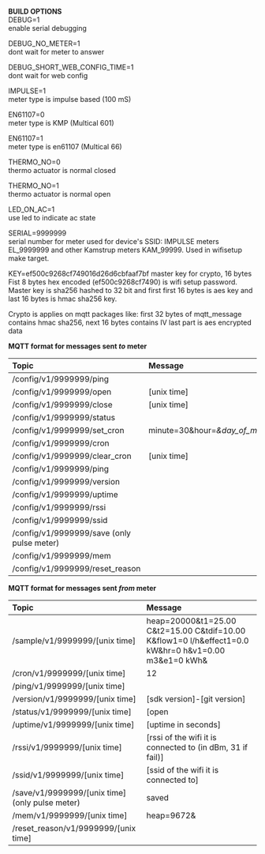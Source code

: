 **BUILD OPTIONS**  
DEBUG=1  
enable serial debugging  
  
DEBUG_NO_METER=1  
dont wait for meter to answer  
  
DEBUG_SHORT_WEB_CONFIG_TIME=1  
dont wait for web config  
  
IMPULSE=1  
meter type is impulse based (100 mS) 
  
EN61107=0  
meter type is KMP (Multical 601)  
  
EN61107=1  
meter type is en61107 (Multical 66)  
  
THERMO_NO=0  
thermo actuator is normal closed  
  
THERMO_NO=1  
thermo actuator is normal open  
  
LED_ON_AC=1  
use led to indicate ac state  

SERIAL=9999999  
serial number for meter used for device's SSID: IMPULSE meters EL_9999999 and other Kamstrup meters KAM_99999. Used in wifisetup make target.   

KEY=ef500c9268cf749016d26d6cbfaaf7bf
master key for crypto, 16 bytes
Fist 8 bytes hex encoded (ef500c9268cf7490) is wifi setup password. Master key is sha256 hashed to 32 bit and first first 16 bytes is aes key and last 16 bytes is hmac sha256 key.

Crypto is applies on mqtt packages like: first 32 bytes of mqtt_message contains hmac sha256, next 16 bytes contains IV last part is aes encrypted data

**MQTT format for messages sent _to_ meter**  

| Topic                                      | Message                                                            |
| :----------------------------------------- | :----------------------------------------------------------------- |
| /config/v1/9999999/ping                    |                                                                    |
| /config/v1/9999999/open                    | [unix time]                                                        |
| /config/v1/9999999/close                   | [unix time]                                                        |
| /config/v1/9999999/status                  |                                                                    |
| /config/v1/9999999/set_cron                | minute=30&hour=*&day_of_month=*&month=*&day_of_week=*&command=open |
| /config/v1/9999999/cron                    |                                                                    |
| /config/v1/9999999/clear_cron              | [unix time]                                                        |
| /config/v1/9999999/ping                    |                                                                    |
| /config/v1/9999999/version                 |                                                                    |
| /config/v1/9999999/uptime                  |                                                                    |
| /config/v1/9999999/rssi                    |                                                                    |
| /config/v1/9999999/ssid                    |                                                                    |
| /config/v1/9999999/save (only pulse meter) |                                                                    |
| /config/v1/9999999/mem                     |                                                                    |
| /config/v1/9999999/reset_reason            |                                                                    |
  
**MQTT format for messages sent _from_ meter**  

| Topic                                           | Message                                                                                              |
| :---------------------------------------------- | :--------------------------------------------------------------------------------------------------- |
| /sample/v1/9999999/[unix time]                  | heap=20000&t1=25.00 C&t2=15.00 C&tdif=10.00 K&flow1=0 l/h&effect1=0.0 kW&hr=0 h&v1=0.00 m3&e1=0 kWh& |
| /cron/v1/9999999/[unix time]                    | 12                                                                                                   |
| /ping/v1/9999999/[unix time]                    |                                                                                                      |
| /version/v1/9999999/[unix time]                 | [sdk version]-[git version]                                                                          |
| /status/v1/9999999/[unix time]                  | [open|close]                                                                                         |
| /uptime/v1/9999999/[unix time]                  | [uptime in seconds]                                                                                  |
| /rssi/v1/9999999/[unix time]                    | [rssi of the wifi it is connected to (in dBm, 31 if fail)]                                           |
| /ssid/v1/9999999/[unix time]                    | [ssid of the wifi it is connected to]                                                                |
| /save/v1/9999999/[unix time] (only pulse meter) | saved                                                                                                |
| /mem/v1/9999999/[unix time]                     | heap=9672&                                                                                           |
| /reset_reason/v1/9999999/[unix time]            |                                                                                                      |



